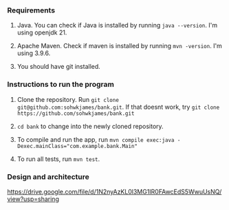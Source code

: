 ### Requirements

1. Java. You can check if Java is installed by running `java --version`. I'm using openjdk 21.

2. Apache Maven. Check if maven is installed by running `mvn -version`. I'm using 3.9.6.

3. You should have git installed.

### Instructions to run the program

1. Clone the repository. Run `git clone git@github.com:sohwkjames/bank.git`. If that doesnt work, try `git clone https://github.com/sohwkjames/bank.git`

2. `cd bank` to change into the newly cloned repository.

3. To compile and run the app, run `mvn compile exec:java -Dexec.mainClass="com.example.bank.Main"`

4. To run all tests, run `mvn test`.

### Design and architecture

https://drive.google.com/file/d/1N2nyAzKL0l3MG1IR0FAwcEdS5WwuUsNQ/view?usp=sharing
